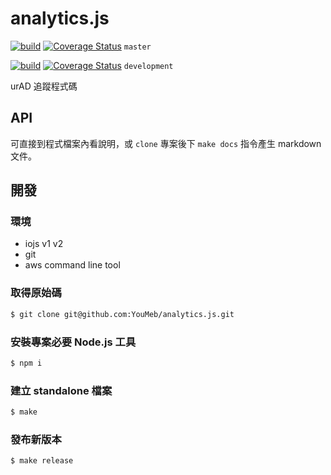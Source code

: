 analytics.js
============

[![build](https://img.shields.io/travis/YouMeb/analytics.js/master.svg)](https://travis-ci.org/YouMeb/analytics.js) [![Coverage Status](https://img.shields.io/coveralls/YouMeb/analytics.js/master.svg)](https://coveralls.io/r/YouMeb/analytics.js) `master`

[![build](https://img.shields.io/travis/YouMeb/analytics.js/development.svg)](https://travis-ci.org/YouMeb/analytics.js) [![Coverage Status](https://img.shields.io/coveralls/YouMeb/analytics.js/development.svg)](https://coveralls.io/r/YouMeb/analytics.js) `development`

urAD 追蹤程式碼

## API

可直接到程式檔案內看說明，或 `clone` 專案後下 `make docs` 指令產生 markdown 文件。

## 開發

### 環境

* iojs v1 v2
* git
* aws command line tool

### 取得原始碼

```bash
$ git clone git@github.com:YouMeb/analytics.js.git
```

### 安裝專案必要 Node.js 工具

```bash
$ npm i
```

### 建立 standalone 檔案

```bash
$ make
```

### 發布新版本

```bash
$ make release
```
